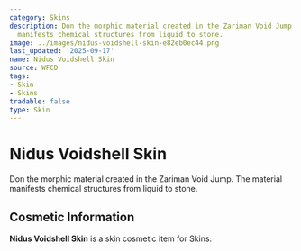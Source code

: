 ```yaml
---
category: Skins
description: Don the morphic material created in the Zariman Void Jump. The material
  manifests chemical structures from liquid to stone.
image: ../images/nidus-voidshell-skin-e82eb0ec44.png
last_updated: '2025-09-17'
name: Nidus Voidshell Skin
source: WFCD
tags:
- Skin
- Skins
tradable: false
type: Skin
---
```


# Nidus Voidshell Skin

Don the morphic material created in the Zariman Void Jump. The material manifests chemical structures from liquid to stone.

## Cosmetic Information

**Nidus Voidshell Skin** is a skin cosmetic item for Skins.

